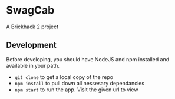# SwagCab
A Brickhack 2 project

## Development

Before developing, you should have NodeJS and npm installed and available in your path.

- `git clone` to get a local copy of the repo
- `npm install` to pull down all nessesary dependancies
- `npm start` to run the app. Visit the given url to view
